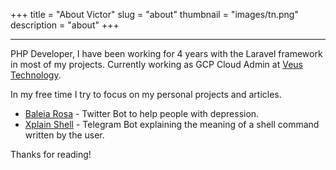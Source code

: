 +++
title = "About Victor"
slug = "about"
thumbnail = "images/tn.png"
description = "about"
+++

---------------------------


PHP Developer, I have been working for 4 years with the Laravel framework in most of my projects. Currently working as GCP Cloud Admin at [Veus Technology](http://site.veusserver.com/).

In my free time I try to focus on my personal projects and articles.

* [Baleia Rosa](https://github.com/victorhugorch/baleia-rosa) - Twitter Bot to help people with depression.
* [Xplain Shell](https://github.com/victorhugorch/xplainshell-bot) - Telegram Bot explaining the meaning of a shell command written by the user.

Thanks for reading!

